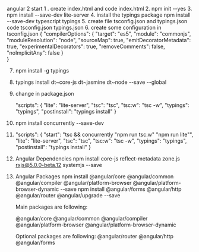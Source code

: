

angular 2 start
1 . create index.html and 
	code index.html
2. npm init --yes
3. npm install --save-dev lite-server
4.  install the typings package
    npm install --save-dev typescript typings
5. create file tsconfig.json and typings.json
	 code tsconfig.json typings.json
6. create some configuration in tsconfig.json
    {
    "compilerOptions": {
        "target": "es5",
        "module": "commonjs",
        "moduleResolution": "node",
        "sourceMap": true,
        "emitDecoratorMetadata": true,
        "experimentalDecorators": true,
        "removeComments": false,
        "noImplicitAny": false
    }    
	}

7. npm install -g typings
8. typings install dt~core-js dt~jasmine dt~node --save --global
9. change in package.json
   
   "scripts": {
		"lite": "lite-server",
        "tsc": "tsc",
        "tsc:w": "tsc -w",
        "typings": "typings",
        "postinstall": "typings install"
  }
  
10. npm install concurrently --save-dev
11.  
	"scripts": {
        "start": "tsc && concurrently \"npm run tsc:w\" \"npm run lite\"",
        "lite": "lite-server",
        "tsc": "tsc",
        "tsc:w": "tsc -w",
        "typings": "typings",
        "postinstall": "typings install"
    }

11. Angular Dependencies
    npm install core-js reflect-metadata zone.js rxjs@5.0.0-beta.12 systemjs --save
12. Angular Packages
    npm install @angular/core @angular/common @angular/compiler @angular/platform-browser @angular/platform-browser-dynamic --save
    npm install	@angular/forms @angular/http @angular/router @angular/upgrade --save
	
	Main packages are following:

	@angular/core
	@angular/common
	@angular/compiler
	@angular/platform-browser
	@angular/platform-browser-dynamic
	
	 Optional packages are following:
	 @angular/router
	@angular/http
	@angular/forms